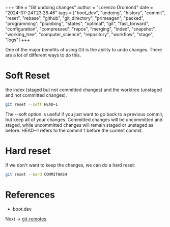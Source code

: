 +++
title = "Git undoing changes"
author = "Lorenzo Drumond"
date = "2024-07-24T23:26:46"
tags = ["boot_dev",  "undoing",  "history",  "commit",  "reset",  "rebase",  "github",  "git_directory",  "primeagen",  "packed",  "programming",  "plumbing",  "states",  "optimal",  "git",  "fast_forward",  "configuration",  "compressed",  "repos",  "merging",  "index",  "snapshot",  "working_tree",  "computer_science",  "repository",  "workflow",  "stage",  "logs"]
+++



One of the major benefits of using Git is the ability to undo changes. There
are a lot of different ways to do this.

# Soft Reset

the index (staged but not committed changes) and the worktree (unstaged and not
committed changes).

```bash
git reset --soft HEAD~1
```

The --soft option is useful if you just want to go back to a previous commit,
but keep all of your changes. Committed changes will be uncommitted and staged,
while uncommitted changes will remain staged or unstaged as before. HEAD~1
refers to the commit 1 before the current commit.

# Hard reset

If we don't want to keep the changes, we can do a hard reset:

```bash
git reset --hard COMMITHASH
```

# References

- boot.dev

Next -> [git-remotes](/wiki/git-remotes/)
